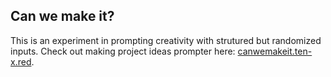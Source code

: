 ## Can we make it?

This is an experiment in prompting creativity with strutured but randomized inputs.
Check out making project ideas prompter here: [canwemakeit.ten-x.red](http://canwemakeit.ten-x.red).
